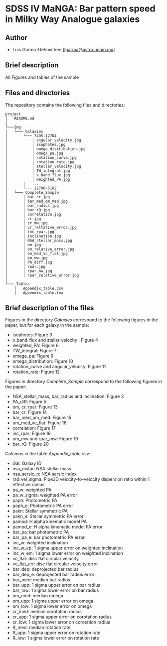 # SDSS IV MaNGA: Bar pattern speed in Milky Way Analogue galaxies

## Author

- Luis Garma-Oehmichen [<lgarma@astro.unam.mx>]

## Brief description
All Figures and tables of the sample

## Files and directories
The repository contains the following files and directories:

```
project
│   README.md    
│
└───Img
│   └─── Galaxies
│       └─── 7495-12704
│           │ angular_velocity.jpg
│           │ isophotes.jpg
│           │ omega_distribution.jpg
│           │ omega_pa.jpg
│           │ rotation_curve.jpg
│           │ rotation_rate.jpg
│           │ stellar_velocity.jpg
│           │ TW_integral.jpg
│           │ v_band_flux.jpg
│           │ weighted_PA.jpg
│       │   ...
│       └─── 12700-6102
│   └─── Complete_Sample
│       │ bar_cr.jpg
│       │ bar_med_om_med.jpg
│       │ bar_radius.jpg
│       │ bar_rQ.jpg
│       │ correlation.jpg
│       │ cr.jpg
│       │ cr_mw.jpg
│       │ cr_reltative_error.jpg
│       │ inc_rpar.jpg
│       │ inclination.jpg
│       │ NSA_stellar_mass.jpg
│       │ om.jpg
│       │ om_relative_error.jpg
│       │ om_med_vc_flat.jpg
│       │ om_mw.jpg
│       │ PA_diff.jpg
│       │ rpar.jpg
│       │ rpar_mw.jpg
│       │ rpar_relative_error.jpg
│   
└─── Tables
    │   Appendix_table.csv
    │   Appendix_table.tex
```

## Brief description of the files

Figures in the directory *Galaxies* correspond to the following figures in the paper, but for each galaxy in the sample: 
- isophotes: Figure 3
- v_band_flux and stellar_velocity : Figure 4
- weighted_PA: Figure 6
- TW_integral: Figure 7
- omega_pa: Figure 9
- omega_distribution: Figure 10
- rotation_curve and angular_velocity: Figure 11
- rotation_rate: Figure 12

Figures in directory *Complete_Sample* correspond to the following figures in the paper:
- NSA_stellar_mass, bar_radius and inclination: Figure 2
- PA_diff: Figure 5
- om, cr, rpar: Figure 13
- bar_cr: Figure 14
- bar_med_om_med: Figure 15
- om_med_vc_flat: Figure 16
- correlation: Figure 17
- inc_rpar: Figure 18
- om_mw and rpar_mw: Figure 19
- bar_rQ: Figure 20

Columns in the table *Appendix_table.csv*:
- Gal: Galaxy ID
- nsa_mstar: NSA stellar mass
- nsa_sersic_n: NSA sersic index
- rad_vel_sigma: Pipe3D velocity-to-velocity dispersion ratio within 1 effective radius
- pa_w: weighted PA
- pa_w_sigma: weighted PA error
- paph: Photometric PA
- paph_e: Photometric PA error
- pakn: Stellar symmetric PA
- pakn_e: Stellar symmetric PA error
- pamod: H alpha kinematic model PA
- pamod_e: H alpha kinematic model PA error
- bar_pa: bar photometric PA
- bar_pa_e: bar photometric PA error
- inc_w: weighted inclination
- inc_w_ep: 1 sigma upper error on weighted inclination
- inc_w_em: 1 sigma lower error on weighted inclination
- vc_flat: disc flat circular velocity
- vc_flat_err: disc flat circular velocity error
- bar_dep: deprojected bar radius
- bar_dep_e: deprojected bar radius error
- bar_med: median bar radius
- bar_upp: 1 sigma upper error on bar radius
- bar_low: 1 sigma lower error on bar radius
- om_med: median omega
- om_upp: 1 sigma upper error on omega
- om_low: 1 sigma lower error on omega
- cr_med: median corotation radius
- cr_upp: 1 sigma upper error on corotation radius
- cr_low: 1 sigma lower error on corotation radius
- R_med: median rotation rate
- R_upp: 1 sigma upper error on rotation rate
- R_low: 1 sigma lower error on rotation rate
